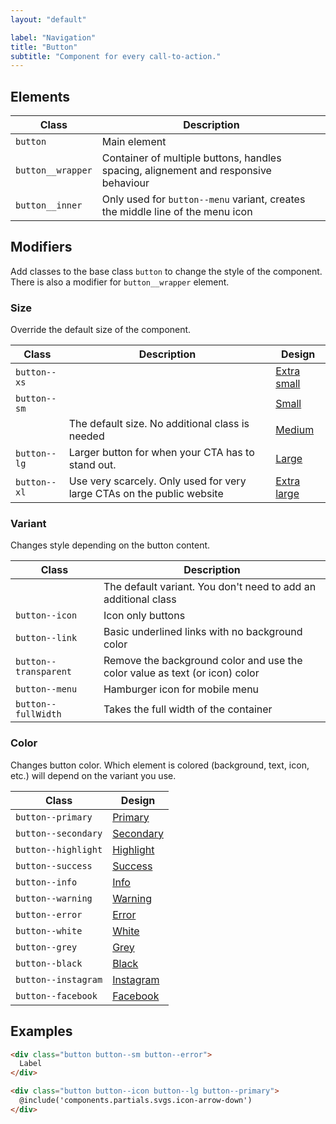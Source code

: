 ```yaml
---
layout: "default"

label: "Navigation"
title: "Button"
subtitle: "Component for every call-to-action."
---
```


## Elements

| Class | Description |
| --- | --- |
| `button` | Main element |
| `button__wrapper` | Container of multiple buttons, handles spacing, alignement and responsive behaviour |
| `button__inner` | Only used for `button--menu` variant, creates the middle line of the menu icon |

## Modifiers

Add classes to the base class `button` to change the style of the component. There is also a modifier for `button__wrapper` element.

### Size

Override the default size of the component.

| Class | Description | Design |
| --- | --- | --- |
| `button--xs` | | <a href="" class="button button--primary button--xs">Extra small</a> |
| `button--sm` | | <a href="" class="button button--primary button--sm">Small</a> |
| | The default size. No additional class is needed | <a href="" class="button button--primary">Medium</a> |
| `button--lg` | Larger button for when your CTA has to stand out. | <a href="" class="button button--primary button--lg">Large</a> |
| `button--xl` | Use very scarcely. Only used for very large CTAs on the public website | <a href="" class="button button--primary button--xl">Extra large</a> |

### Variant

Changes style depending on the button content.

| Class | Description |
| --- | --- |
| | The default variant. You don't need to add an additional class | <a href="" class="button button--primary">Default</a> |
| `button--icon` | Icon only buttons | <a href="" class="button button--primary button--icon"></a> |
| `button--link` | Basic underlined links with no background color | <a href="" class="button--primary button--link">Link</a> |
| `button--transparent` | Remove the background color and use the color value as text (or icon) color | <a href="" class="button button--primary button--transparent">Transparent</a> |
| `button--menu` | Hamburger icon for mobile menu |
| `button--fullWidth` | Takes the full width of the container | <a href="" class="button button--primary button--fullWidth">Full width</a> |

### Color

Changes button color. Which element is colored (background, text, icon, etc.) will depend on the variant you use.

| Class | Design |
| --- | --- |
| `button--primary` | <a href="" class="button button--primary">Primary</a> |
| `button--secondary` | <a href="" class="button button--secondary">Secondary</a> |
| `button--highlight` | <a href="" class="button button--highlight">Highlight</a> |
| `button--success` | <a href="" class="button button--success">Success</a> |
| `button--info` | <a href="" class="button button--info">Info</a> |
| `button--warning` | <a href="" class="button button--warning">Warning</a> |
| `button--error` | <a href="" class="button button--error">Error</a> |
| `button--white` | <a href="" class="button button--white">White</a> |
| `button--grey` | <a href="" class="button button--grey">Grey</a> |
| `button--black` | <a href="" class="button button--black">Black</a> |
| `button--instagram` | <a href="" class="button button--instagram">Instagram</a> |
| `button--facebook` | <a href="" class="button button--facebook">Facebook</a> |

## Examples

```html
<div class="button button--sm button--error">
  Label
</div>
```

```html
<div class="button button--icon button--lg button--primary">
  @include('components.partials.svgs.icon-arrow-down')
</div>
```
